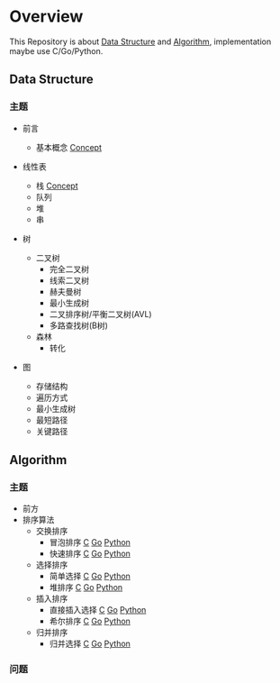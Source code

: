 # Overview

This Repository is about [Data Structure](#Data-Structure) and [Algorithm](#Algorithm), implementation maybe use C/Go/Python.

## Data Structure

### 主题
- 前言
    - 基本概念
        [Concept](basic_concept.md#Overview)
    
- 线性表
    - 栈
        [Concept](basic_concept.md)
    - 队列
    - 堆
    - 串

- 树
    - 二叉树
        - 完全二叉树
        - 线索二叉树
        - 赫夫曼树  
        - 最小生成树
        - 二叉排序树/平衡二叉树(AVL)
        - 多路查找树(B树)
    - 森林
        - 转化
    
- 图
    - 存储结构
    - 遍历方式
    - 最小生成树
    - 最短路径
    - 关键路径

## Algorithm

### 主题
- 前方
- 排序算法
    - 交换排序
        - 冒泡排序
            [C](sort/c_impl/bubbl_sort.c) [Go](sort/go_impl)  [Python](sort/py_impl/bubble_sort.py)
        - 快速排序
            [C](sort/c_impl/quick_sort.c) [Go](sort/go_impl)  [Python](sort/py_impl/quick_sort.py)
    - 选择排序
        - 简单选择
            [C](sort/c_impl/select_sort.c) [Go](sort/go_impl)  [Python](sort/py_impl/select_sort.py)
        - 堆排序
            [C](sort/c_impl/heap_sort.c) [Go](sort/go_impl)  [Python](sort/py_impl/heap_sort.py)
    - 插入排序
        - 直接插入选择
            [C](sort/c_impl/insert_sort.c) [Go](sort/go_impl)  [Python](sort/py_impl/insert_sort.py)
        - 希尔排序
            [C](sort/c_impl/shell_sort.c) [Go](sort/go_impl)  [Python](sort/py_impl/shell_sort.py)
    - 归并排序
        - 归并选择
            [C](sort/c_impl/merge_sort.c) [Go](sort/go_impl)  [Python](sort/py_impl/merge_sort.py)
            
### 问题
